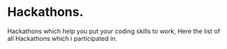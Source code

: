 # Hackathons.
Hackathons which help you put your coding skills to work, Here the list of all Hackathons which i participated in.
